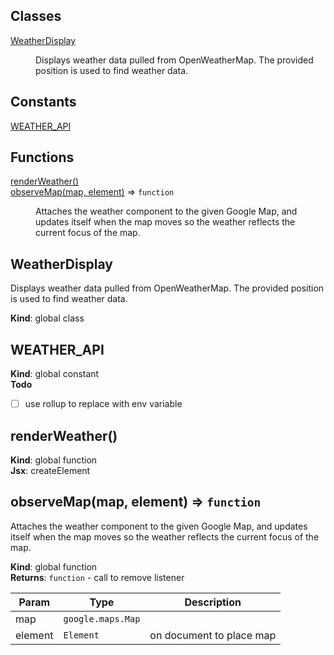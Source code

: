 ## Classes

<dl>
<dt><a href="#WeatherDisplay">WeatherDisplay</a></dt>
<dd><p>Displays weather data pulled from OpenWeatherMap.
The provided position is used to find weather data.</p>
</dd>
</dl>

## Constants

<dl>
<dt><a href="#WEATHER_API">WEATHER_API</a></dt>
<dd></dd>
</dl>

## Functions

<dl>
<dt><a href="#renderWeather">renderWeather()</a></dt>
<dd></dd>
<dt><a href="#observeMap">observeMap(map, element)</a> ⇒ <code>function</code></dt>
<dd><p>Attaches the weather component to the given Google Map,
and updates itself when the map moves so the weather reflects
the current focus of the map.</p>
</dd>
</dl>

<a name="WeatherDisplay"></a>

## WeatherDisplay
Displays weather data pulled from OpenWeatherMap.The provided position is used to find weather data.

**Kind**: global class  
<a name="WEATHER_API"></a>

## WEATHER_API
**Kind**: global constant  
**Todo**

- [ ] use rollup to replace with env variable

<a name="renderWeather"></a>

## renderWeather()
**Kind**: global function  
**Jsx**: createElement  
<a name="observeMap"></a>

## observeMap(map, element) ⇒ <code>function</code>
Attaches the weather component to the given Google Map,and updates itself when the map moves so the weather reflectsthe current focus of the map.

**Kind**: global function  
**Returns**: <code>function</code> - call to remove listener  

| Param | Type | Description |
| --- | --- | --- |
| map | <code>google.maps.Map</code> |  |
| element | <code>Element</code> | on document to place map |

